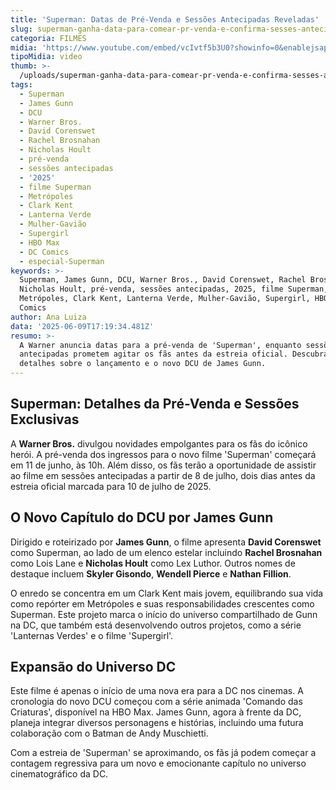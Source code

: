 ```yaml
---
title: 'Superman: Datas de Pré-Venda e Sessões Antecipadas Reveladas'
slug: superman-ganha-data-para-comear-pr-venda-e-confirma-sesses-antecipadas
categoria: FILMES
midia: 'https://www.youtube.com/embed/vcIvtf5b3U0?showinfo=0&enablejsapi=1'
tipoMidia: video
thumb: >-
  /uploads/superman-ganha-data-para-comear-pr-venda-e-confirma-sesses-antecipadas-thumb.png
tags:
  - Superman
  - James Gunn
  - DCU
  - Warner Bros.
  - David Corenswet
  - Rachel Brosnahan
  - Nicholas Hoult
  - pré-venda
  - sessões antecipadas
  - '2025'
  - filme Superman
  - Metrópoles
  - Clark Kent
  - Lanterna Verde
  - Mulher-Gavião
  - Supergirl
  - HBO Max
  - DC Comics
  - especial-Superman
keywords: >-
  Superman, James Gunn, DCU, Warner Bros., David Corenswet, Rachel Brosnahan,
  Nicholas Hoult, pré-venda, sessões antecipadas, 2025, filme Superman,
  Metrópoles, Clark Kent, Lanterna Verde, Mulher-Gavião, Supergirl, HBO Max, DC
  Comics
author: Ana Luiza
data: '2025-06-09T17:19:34.481Z'
resumo: >-
  A Warner anuncia datas para a pré-venda de 'Superman', enquanto sessões
  antecipadas prometem agitar os fãs antes da estreia oficial. Descubra todos os
  detalhes sobre o lançamento e o novo DCU de James Gunn.
---
```


## Superman: Detalhes da Pré-Venda e Sessões Exclusivas

<blockquote class="twitter-tweet"><a href="https://twitter.com/user/status/1932112375873712205"></a></blockquote>

A **Warner Bros.** divulgou novidades empolgantes para os fãs do icônico herói. A pré-venda dos ingressos para o novo filme 'Superman' começará em 11 de junho, às 10h. Além disso, os fãs terão a oportunidade de assistir ao filme em sessões antecipadas a partir de 8 de julho, dois dias antes da estreia oficial marcada para 10 de julho de 2025.

## O Novo Capítulo do DCU por James Gunn

Dirigido e roteirizado por **James Gunn**, o filme apresenta **David Corenswet** como Superman, ao lado de um elenco estelar incluindo **Rachel Brosnahan** como Lois Lane e **Nicholas Hoult** como Lex Luthor. Outros nomes de destaque incluem **Skyler Gisondo**, **Wendell Pierce** e **Nathan Fillion**.

O enredo se concentra em um Clark Kent mais jovem, equilibrando sua vida como repórter em Metrópoles e suas responsabilidades crescentes como Superman. Este projeto marca o início do universo compartilhado de Gunn na DC, que também está desenvolvendo outros projetos, como a série 'Lanternas Verdes' e o filme 'Supergirl'.

## Expansão do Universo DC

Este filme é apenas o início de uma nova era para a DC nos cinemas. A cronologia do novo DCU começou com a série animada 'Comando das Criaturas', disponível na HBO Max. James Gunn, agora à frente da DC, planeja integrar diversos personagens e histórias, incluindo uma futura colaboração com o Batman de Andy Muschietti.

Com a estreia de 'Superman' se aproximando, os fãs já podem começar a contagem regressiva para um novo e emocionante capítulo no universo cinematográfico da DC.


